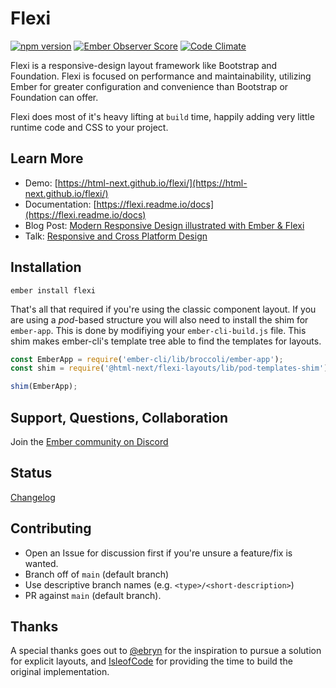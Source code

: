 # Flexi

[![npm version](https://badge.fury.io/js/flexi.svg)](http://badge.fury.io/js/flexi)
[![Ember Observer Score](http://emberobserver.com/badges/flexi.svg)](http://emberobserver.com/addons/flexi)
[![Code Climate](https://codeclimate.com/github/html-next/flexi/badges/gpa.svg)](https://codeclimate.com/github/html-next/flexi)

Flexi is a responsive-design layout framework like Bootstrap and Foundation. Flexi is focused on performance and maintainability, utilizing Ember for greater configuration and convenience than Bootstrap or Foundation can offer.

Flexi does most of it's heavy lifting at `build` time, happily adding very little runtime code and CSS to your project.

## Learn More

- Demo: [https://html-next.github.io/flexi/](https://html-next.github.io/flexi/)
- Documentation: [https://flexi.readme.io/docs](https://flexi.readme.io/docs)
- Blog Post: [Modern Responsive Design illustrated with Ember & Flexi](https://runspired.com/2016/03/18/a-tale-of-two-states/)
- Talk: [Responsive and Cross Platform Design](https://www.youtube.com/watch?v=2w77wrinwsY&list=PLaKDKbFmAv-aLYGogQ63zzKeUpy_opDia&index=1)


## Installation

```cli
ember install flexi
```

That's all that required if you're using the classic component layout. If you are using a _pod_-based structure you will also need to install the shim for `ember-app`. This is done by modifiying your  `ember-cli-build.js` file. This shim makes ember-cli's template tree able to find the templates for layouts.

```js
const EmberApp = require('ember-cli/lib/broccoli/ember-app');
const shim = require('@html-next/flexi-layouts/lib/pod-templates-shim');

shim(EmberApp);
```

## Support, Questions, Collaboration

Join the [Ember community on Discord](https://discord.gg/zT3asNS)

## Status

[Changelog](./CHANGELOG.md)

## Contributing

 - Open an Issue for discussion first if you're unsure a feature/fix is wanted.
 - Branch off of `main` (default branch)
 - Use descriptive branch names (e.g. `<type>/<short-description>`)
 - PR against `main` (default branch).

## Thanks

A special thanks goes out to [@ebryn](https://github.com/ebryn) for the
inspiration to pursue a solution for explicit layouts, and [IsleofCode](https://isleofcode.com)
for providing the time to build the original implementation.
